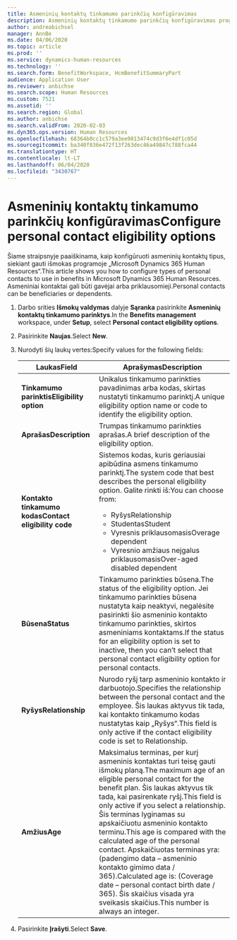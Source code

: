 ```yaml
---
title: Asmeninių kontaktų tinkamumo parinkčių konfigūravimas
description: Asmeninių kontaktų tinkamumo parinkčių konfigūravimas programoje „Microsoft Dynamics 365 Human Resources“. Asmeniniai kontaktai gali būti gavėjai arba priklausomieji.
author: andreabichsel
manager: AnnBe
ms.date: 04/06/2020
ms.topic: article
ms.prod: ''
ms.service: dynamics-human-resources
ms.technology: ''
ms.search.form: BenefitWorkspace, HcmBenefitSummaryPart
audience: Application User
ms.reviewer: anbichse
ms.search.scope: Human Resources
ms.custom: 7521
ms.assetid: ''
ms.search.region: Global
ms.author: anbichse
ms.search.validFrom: 2020-02-03
ms.dyn365.ops.version: Human Resources
ms.openlocfilehash: 68364b0cc1c579a3ee9813474c9d3f6e4df1c05d
ms.sourcegitcommit: ba340f836e472f13f263dec46a49847c788fca44
ms.translationtype: HT
ms.contentlocale: lt-LT
ms.lasthandoff: 06/04/2020
ms.locfileid: "3430767"
---
```

# <a name="configure-personal-contact-eligibility-options"></a><span data-ttu-id="6f2c1-104">Asmeninių kontaktų tinkamumo parinkčių konfigūravimas</span><span class="sxs-lookup"><span data-stu-id="6f2c1-104">Configure personal contact eligibility options</span></span>

<span data-ttu-id="6f2c1-105">Šiame straipsnyje paaiškinama, kaip konfigūruoti asmeninių kontaktų tipus, siekiant gauti išmokas programoje „Microsoft Dynamics 365 Human Resources“.</span><span class="sxs-lookup"><span data-stu-id="6f2c1-105">This article shows you how to configure types of personal contacts to use in benefits in Microsoft Dynamics 365 Human Resources.</span></span> <span data-ttu-id="6f2c1-106">Asmeniniai kontaktai gali būti gavėjai arba priklausomieji.</span><span class="sxs-lookup"><span data-stu-id="6f2c1-106">Personal contacts can be beneficiaries or dependents.</span></span> 

1. <span data-ttu-id="6f2c1-107">Darbo srities **Išmokų valdymas** dalyje **Sąranka** pasirinkite **Asmeninių kontaktų tinkamumo parinktys**.</span><span class="sxs-lookup"><span data-stu-id="6f2c1-107">In the **Benefits management** workspace, under **Setup**, select **Personal contact eligibility options**.</span></span>

2. <span data-ttu-id="6f2c1-108">Pasirinkite **Naujas**.</span><span class="sxs-lookup"><span data-stu-id="6f2c1-108">Select **New**.</span></span>

3. <span data-ttu-id="6f2c1-109">Nurodyti šių laukų vertes:</span><span class="sxs-lookup"><span data-stu-id="6f2c1-109">Specify values for the following fields:</span></span>

   | <span data-ttu-id="6f2c1-110">Laukas</span><span class="sxs-lookup"><span data-stu-id="6f2c1-110">Field</span></span> | <span data-ttu-id="6f2c1-111">Aprašymas</span><span class="sxs-lookup"><span data-stu-id="6f2c1-111">Description</span></span> |
   | --- | --- |
   | <span data-ttu-id="6f2c1-112">**Tinkamumo parinktis**</span><span class="sxs-lookup"><span data-stu-id="6f2c1-112">**Eligibility option**</span></span> | <span data-ttu-id="6f2c1-113">Unikalus tinkamumo parinkties pavadinimas arba kodas, skirtas nustatyti tinkamumo parinktį.</span><span class="sxs-lookup"><span data-stu-id="6f2c1-113">A unique eligibility option name or code to identify the eligibility option.</span></span> |
   | <span data-ttu-id="6f2c1-114">**Aprašas**</span><span class="sxs-lookup"><span data-stu-id="6f2c1-114">**Description**</span></span> | <span data-ttu-id="6f2c1-115">Trumpas tinkamumo parinkties aprašas.</span><span class="sxs-lookup"><span data-stu-id="6f2c1-115">A brief description of the eligibility option.</span></span> |
   | <span data-ttu-id="6f2c1-116">**Kontakto tinkamumo kodas**</span><span class="sxs-lookup"><span data-stu-id="6f2c1-116">**Contact eligibility code**</span></span> | <span data-ttu-id="6f2c1-117">Sistemos kodas, kuris geriausiai apibūdina asmens tinkamumo parinktį.</span><span class="sxs-lookup"><span data-stu-id="6f2c1-117">The system code that best describes the personal eligibility option.</span></span> <span data-ttu-id="6f2c1-118">Galite rinkti iš:</span><span class="sxs-lookup"><span data-stu-id="6f2c1-118">You can choose from:</span></span> <ul><li><span data-ttu-id="6f2c1-119">Ryšys</span><span class="sxs-lookup"><span data-stu-id="6f2c1-119">Relationship</span></span></li><li><span data-ttu-id="6f2c1-120">Studentas</span><span class="sxs-lookup"><span data-stu-id="6f2c1-120">Student</span></span></li><li><span data-ttu-id="6f2c1-121">Vyresnis priklausomasis</span><span class="sxs-lookup"><span data-stu-id="6f2c1-121">Overage dependent</span></span></li><li><span data-ttu-id="6f2c1-122">Vyresnio amžiaus neįgalus priklausomasis</span><span class="sxs-lookup"><span data-stu-id="6f2c1-122">Over-aged disabled dependent</span></span></li></ul> |
   | <span data-ttu-id="6f2c1-123">**Būsena**</span><span class="sxs-lookup"><span data-stu-id="6f2c1-123">**Status**</span></span> | <span data-ttu-id="6f2c1-124">Tinkamumo parinkties būsena.</span><span class="sxs-lookup"><span data-stu-id="6f2c1-124">The status of the eligibility option.</span></span> <span data-ttu-id="6f2c1-125">Jei tinkamumo parinkties būsena nustatyta kaip neaktyvi, negalėsite pasirinkti šio asmeninio kontakto tinkamumo parinkties, skirtos asmeniniams kontaktams.</span><span class="sxs-lookup"><span data-stu-id="6f2c1-125">If the status for an eligibility option is set to inactive, then you can’t select that personal contact eligibility option for personal contacts.</span></span> |
   | <span data-ttu-id="6f2c1-126">**Ryšys**</span><span class="sxs-lookup"><span data-stu-id="6f2c1-126">**Relationship**</span></span> | <span data-ttu-id="6f2c1-127">Nurodo ryšį tarp asmeninio kontakto ir darbuotojo.</span><span class="sxs-lookup"><span data-stu-id="6f2c1-127">Specifies the relationship between the personal contact and the employee.</span></span> <span data-ttu-id="6f2c1-128">Šis laukas aktyvus tik tada, kai kontakto tinkamumo kodas nustatytas kaip „Ryšys“.</span><span class="sxs-lookup"><span data-stu-id="6f2c1-128">This field is only active if the contact eligibility code is set to Relationship.</span></span> |
   | <span data-ttu-id="6f2c1-129">**Amžius**</span><span class="sxs-lookup"><span data-stu-id="6f2c1-129">**Age**</span></span> | <span data-ttu-id="6f2c1-130">Maksimalus terminas, per kurį asmeninis kontaktas turi teisę gauti išmokų planą.</span><span class="sxs-lookup"><span data-stu-id="6f2c1-130">The maximum age of an eligible personal contact for the benefit plan.</span></span> <span data-ttu-id="6f2c1-131">Šis laukas aktyvus tik tada, kai pasirenkate ryšį.</span><span class="sxs-lookup"><span data-stu-id="6f2c1-131">This field is only active if you select a relationship.</span></span> <span data-ttu-id="6f2c1-132">Šis terminas lyginamas su apskaičiuotu asmeninio kontakto terminu.</span><span class="sxs-lookup"><span data-stu-id="6f2c1-132">This age is compared with the calculated age of the personal contact.</span></span> <span data-ttu-id="6f2c1-133">Apskaičiuotas terminas yra: (padengimo data – asmeninio kontakto gimimo data / 365).</span><span class="sxs-lookup"><span data-stu-id="6f2c1-133">Calculated age is: (Coverage date – personal contact birth date / 365).</span></span> <span data-ttu-id="6f2c1-134">Šis skaičius visada yra sveikasis skaičius.</span><span class="sxs-lookup"><span data-stu-id="6f2c1-134">This number is always an integer.</span></span> |

4. <span data-ttu-id="6f2c1-135">Pasirinkite **Įrašyti**.</span><span class="sxs-lookup"><span data-stu-id="6f2c1-135">Select **Save**.</span></span> 
